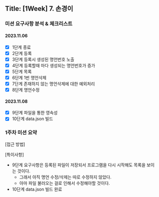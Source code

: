 ## Title: [1Week] 7. 손경이

### 미션 요구사항 분석 & 체크리스트

#### 2023.11.06
- [X] 1단계 종료
- [X] 2단계 등록
- [X] 3단계 등록시 생성된 명언번호 노출
- [X] 4단계 등록할때 마다 생성되는 명언번호가 증가
- [X] 5단계 목록
- [X] 6단계 1번 명언삭제
- [X] 7단계 존재하지 않는 명언삭제에 대한 예외처리
- [X] 8단계 명언수정

#### 2023.11.08
- [X] 9단계 파일을 통한 영속성
- [X] 10단계 data.json 빌드

### 1주차 미션 요약

[접근 방법]



[특이사항]

- 9단계 요구사항은 등록된 파일이 저장되서 프로그램을 다시 시작해도 목록을 보이는 것이다.
  - 그래서 아직 명언 수정/삭제는 따로 수정하지 않았다.
  - 아마 파일 불러오는 걸로 인해서 수정해야할 것이다.
- 10단계 data.json 빌드 완료
